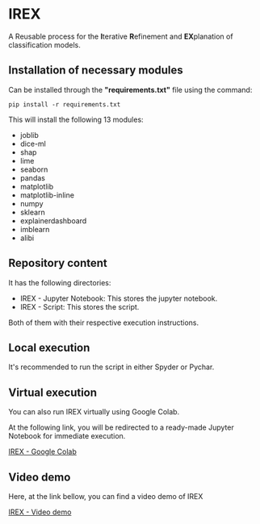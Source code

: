 # IREX
A Reusable process for the **I**terative **R**efinement and **EX**planation of classification models.

## Installation of necessary modules
Can be installed through the **"requirements.txt"** file using the command:
```
pip install -r requirements.txt
```
This will install the following 13 modules:
- joblib
- dice-ml
- shap
- lime
- seaborn
- pandas
- matplotlib
- matplotlib-inline
- numpy
- sklearn
- explainerdashboard
- imblearn
- alibi


## Repository content
It has the following directories:

- IREX - Jupyter Notebook: This stores the jupyter notebook.
- IREX - Script: This stores the script.
  
  
Both of them with their respective execution instructions.
 
## Local execution
It's recommended to run the script in either Spyder or Pychar.
## Virtual execution

You can also run IREX virtually using Google Colab.

At the following link, you will be redirected to a ready-made Jupyter Notebook for immediate execution.

[IREX - Google Colab](https://colab.research.google.com/drive/1IhmBtRnstL8SthhkECfydPOFuS5jxgLi?usp=sharing)

## Video demo

Here, at the link bellow, you can find a video demo of IREX

[IREX - Video demo](https://aaaimx.org/irex/)
